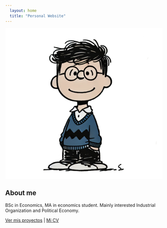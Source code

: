 ```yaml
---
  layout: home
  title: "Personal Website"
---
```


  ![Mi Foto](assets/img/fotoPerfil.jpeg)
  
## About me
BSc in Economics, MA in economics student. Mainly interested Industrial Organization and Political Economy.  

[Ver mis proyectos](proyectos.md) | [Mi CV](cv.md)